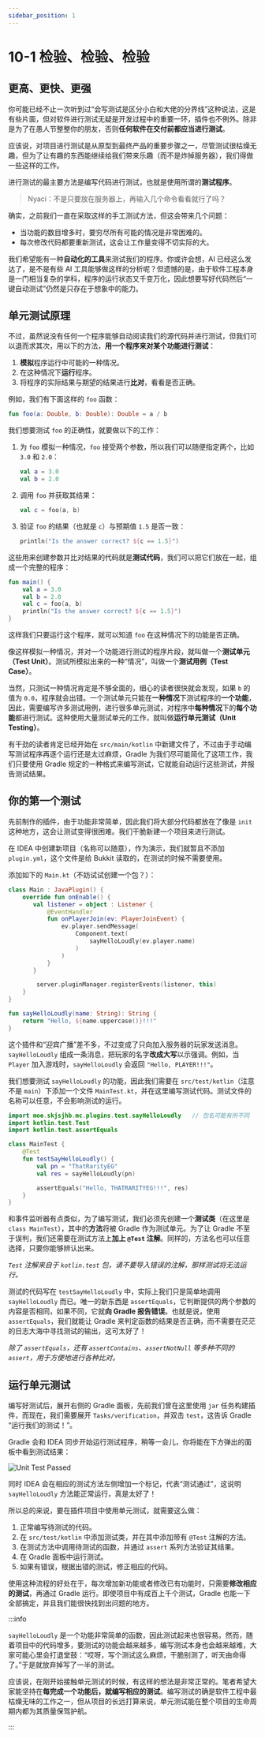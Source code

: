 ```yaml
---
sidebar_position: 1
---
```


# 10-1 检验、检验、检验

## 更高、更快、更强

你可能已经不止一次听到过“会写测试是区分小白和大佬的分界线”这种说法，这是有些片面，但对软件进行测试无疑是开发过程中的重要一环，插件也不例外。除非是为了在愚人节整整你的朋友，否则**任何软件在交付前都应当进行测试**。

应该说，对项目进行测试是从原型到最终产品的重要步骤之一，尽管测试很枯燥无趣，但为了让有趣的东西能继续给我们带来乐趣（而不是炸掉服务器），我们得做一些这样的工作。

进行测试的最主要方法是编写代码进行测试，也就是使用所谓的**测试程序**。

> Nyaci：不是只要放在服务器上，再输入几个命令看看就行了吗？

确实，之前我们一直在采取这样的手工测试方法，但这会带来几个问题：

- 当功能的数目增多时，要穷尽所有可能的情况是非常困难的。
- 每次修改代码都要重新测试，这会让工作量变得不切实际的大。

我们希望能有一种**自动化的工具**来测试我们的程序。你或许会想，AI 已经这么发达了，是不是有些 AI 工具能够做这样的分析呢？但遗憾的是，由于软件工程本身是一门相当复杂的学科，程序的运行状态又千变万化，因此想要写好代码然后“一键自动测试”仍然是只存在于想象中的能力。

## 单元测试原理

不过，虽然说没有任何一个程序能够自动阅读我们的源代码并进行测试，但我们可以退而求其次，用以下的方法，**用一个程序来对某个功能进行测试**：

1. **模拟**程序运行中可能的一种情况。
2. 在这种情况下**运行**程序。
3. 将程序的实际结果与期望的结果进行**比对**，看看是否正确。

例如，我们有下面这样的 `foo` 函数：

```kotlin
fun foo(a: Double, b: Double): Double = a / b
```

我们想要测试 `foo` 的正确性，就要做以下的工作：

1. 为 `foo` 模拟一种情况，`foo` 接受两个参数，所以我们可以随便指定两个，比如 `3.0` 和 `2.0`：
 
    ```kotlin
    val a = 3.0
    val b = 2.0
    ```

2. 调用 `foo` 并获取其结果：
 
    ```kotlin
    val c = foo(a, b)
    ```

3. 验证 `foo` 的结果（也就是 `c`）与预期值 `1.5` 是否一致：

    ```kotlin
    println("Is the answer correct? ${c == 1.5}")
    ```

这些用来创建参数并比对结果的代码就是**测试代码**，我们可以把它们放在一起，组成一个完整的程序：

```kotlin
fun main() {
    val a = 3.0
    val b = 2.0
    val c = foo(a, b)
    println("Is the answer correct? ${c == 1.5}")
}
```

这样我们只要运行这个程序，就可以知道 `foo` 在这种情况下的功能是否正确。

像这样模拟一种情况，并对一个功能进行测试的程序片段，就叫做一个**测试单元（Test Unit）**。测试所模拟出来的一种“情况”，叫做一个**测试用例（Test Case）**。

当然，只测试一种情况肯定是不够全面的，细心的读者很快就会发现，如果 `b` 的值为 `0.0`，程序就会出错。一个测试单元只能在**一种情况**下测试程序的**一个功能**，因此，需要编写许多测试用例，进行很多单元测试，对程序中**每种情况**下的**每个功能**都进行测试。这种使用大量测试单元的工作，就叫做**运行单元测试（Unit Testing）**。

有干劲的读者肯定已经开始在 `src/main/kotlin` 中新建文件了，不过由于手动编写测试程序再逐个运行还是太过麻烦，Gradle 为我们尽可能简化了这项工作，我们只要使用 Gradle 规定的一种格式来编写测试，它就能自动运行这些测试，并报告测试结果。

## 你的第一个测试

先前制作的插件，由于功能非常简单，因此我们将大部分代码都放在了像是 `init` 这种地方，这会让测试变得很困难。我们干脆新建一个项目来进行测试。

在 IDEA 中创建新项目（名称可以随意），作为演示，我们就暂且不添加 `plugin.yml`，这个文件是给 Bukkit 读取的，在测试的时候不需要使用。

添加如下的 `Main.kt`（不妨试试创建一个包？）：

```kotlin
class Main : JavaPlugin() {
    override fun onEnable() {
       val listener = object : Listener {
           @EventHandler
           fun onPlayerJoin(ev: PlayerJoinEvent) {
               ev.player.sendMessage(
                   Component.text(
                       sayHelloLoudly(ev.player.name)
                   )
               )
           }
       }

        server.pluginManager.registerEvents(listener, this)
    }
}

fun sayHelloLoudly(name: String): String {
    return "Hello, ${name.uppercase()}!!!"
}
```

这个插件和“迎宾广播”差不多，不过变成了只向加入服务器的玩家发送消息。`sayHelloLoudly` 组成一条消息，把玩家的名字**改成大写**以示强调。例如，当 `Player` 加入游戏时，`sayHelloLoudly` 会返回 `"Hello, PLAYER!!!"`。

我们想要测试 `sayHelloLoudly` 的功能，因此我们需要在 `src/test/kotlin`（注意不是 `main`）下添加一个文件 `MainTest.kt`，并在这里编写测试代码。测试文件的名称可以任意，不会影响测试的运行。

```kotlin
import moe.skjsjhb.mc.plugins.test.sayHelloLoudly   // 包名可能有所不同
import kotlin.test.Test
import kotlin.test.assertEquals

class MainTest {
    @Test
    fun testSayHelloLoudly() {
        val pn = "ThatRarityEG"
        val res = sayHelloLoudly(pn)

        assertEquals("Hello, THATRARITYEG!!!", res)
    }
}
```

和事件监听器有点类似，为了编写测试，我们必须先创建一个**测试类**（在这里是 `class MainTest`），其中的**方法**将被 Gradle 作为测试单元。为了让 Gradle 不至于误判，我们还需要在测试方法上**加上 `@Test` 注解**。同样的，方法名也可以任意选择，只要你能够辨认出来。

*`Test` 注解来自于 `kotlin.test` 包，请不要导入错误的注解，那样测试将无法运行。*

测试的代码写在 `testSayHelloLoudly` 中，实际上我们只是简单地调用 `sayHelloLoudly` 而已。唯一的新东西是 `assertEquals`，它判断提供的两个参数的内容是否相同，如果不同，它就**向 Gradle 报告错误**。也就是说，使用 `assertEquals`，我们就能让 Gradle 来判定函数的结果是否正确，而不需要在茫茫的日志大海中寻找测试的输出，这可太好了！

*除了 `assertEquals`，还有 `assertContains`、`assertNotNull` 等多种不同的 `assert`，用于方便地进行各种比对。*

## 运行单元测试

编写好测试后，展开右侧的 Gradle 面板，先前我们曾在这里使用 `jar` 任务构建插件，而现在，我们需要展开 `Tasks/verification`，并双击 `test`，这告诉 Gradle “运行我们的测试！”。

Gradle 会和 IDEA 同步开始运行测试程序，稍等一会儿，你将能在下方弹出的面板中看到测试结果：

![Unit Test Passed](/img/s2/unit-test-passed.png)

同时 IDEA 会在相应的测试方法左侧增加一个标记，代表“测试通过”，这说明 `sayHelloLoudly` 方法能正常运行，真是太好了！

所以总的来说，要在插件项目中使用单元测试，就需要这么做：

1. 正常编写待测试的代码。
2. 在 `src/test/kotlin` 中添加测试类，并在其中添加带有 `@Test` 注解的方法。
3. 在测试方法中调用待测试的函数，并通过 `assert` 系列方法验证其结果。
4. 在 Gradle 面板中运行测试。
5. 如果有错误，根据出错的测试，修正相应的代码。

使用这种流程的好处在于，每次增加新功能或者修改已有功能时，只需要**修改相应的测试**，再通过 Gradle 运行。即使项目中有成百上千个测试，Gradle 也能一下全部搞定，并且我们能很快找到出问题的地方。

:::info

`sayHelloLoudly` 是一个功能非常简单的函数，因此测试起来也很容易。然而，随着项目中的代码增多，要测试的功能会越来越多，编写测试本身也会越来越难，大家可能心里会打退堂鼓：“哎呀，写个测试这么麻烦，干脆别测了，听天由命得了。”于是就放弃掉写了一半的测试。

应该说，在刚开始接触单元测试的时候，有这样的想法是非常正常的。笔者希望大家能坚持在**每完成一个功能后，就编写相应的测试**。编写测试的确是软件工程中最枯燥无味的工作之一，但从项目的长远打算来说，单元测试能在整个项目的生命周期内都为其质量保驾护航。

:::